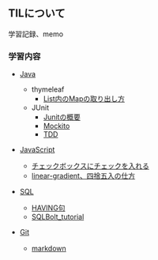 ## TILについて

学習記録、memo

### 学習内容

- [Java](/Java)
  - thymeleaf
     - [List内のMapの取り出し方](/Java/thymeleaf/List内のmapの取り出し方.md)
  - JUnit
     - [Junitの概要](/Java/Junit/Junitの概要.md)
     - [Mockito](/Java/Junit/Mockito.md)
     - [TDD](/Java/Junit/TDD（テスト駆動開発）.md)

- [JavaScript](/JavaScript)
  - [チェックボックスにチェックを入れる](/JavaScript/チェックボックスにチェックを入れる.md) 
  - [linear-gradient、四捨五入の仕方](/JavaScript/linear-gradient.md) 

- [SQL](/SQL)
  - [HAVING句](/SQL/HAVING句.md)　
  - [SQLBolt_tutorial](/SQL/SQLBolt_tutorial.md)

- [Git](/Git)
  - [markdown](/Git/markdown.md)　
